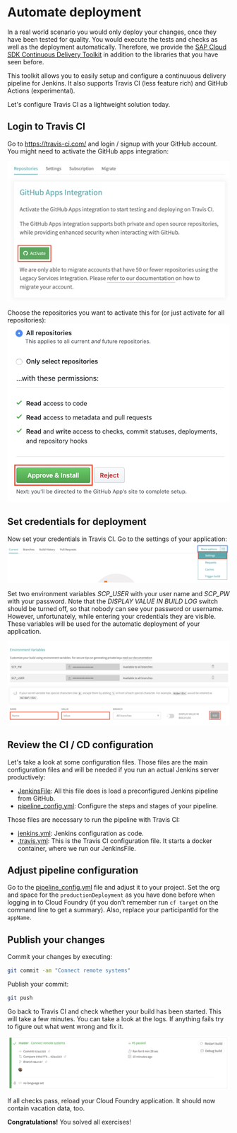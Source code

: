 # Automate deployment
In a real world scenario you would only deploy your changes, once they have been tested for quality. You would execute the tests and checks as well as the deployment automatically. Therefore, we provide the [SAP Cloud SDK Continuous Delivery Toolkit](https://github.com/SAP/cloud-s4-sdk-pipeline) in addition to the libraries that you have seen before.

This toolkit allows you to easily setup and configure a continuuous delivery pipeline for Jenkins. It also supports Travis CI (less feature rich) and GitHub Actions (experimental).

Let's configure Travis CI as a lightweight solution today.

## Login to Travis CI
Go to https://travis-ci.com/ and login / signup with your GitHub account.
You might need to activate the GitHub apps integration:

![GitHub Apps Integration](images/activate-github-apps-integration.png)

Choose the repositories you want to activate this for (or just activate for all repositories):
![Approve and Install](images/approve-install.png)

## Set credentials for deployment
Now set your credentials in Travis CI. Go to the settings of your application:
![Travis Settings](images/travis-settings.png)

Set two environment variables *SCP_USER* with your user name and *SCP_PW* with your password. Note that the *DISPLAY VALUE IN BUILD LOG* switch should be turned off, so that nobody can see your password or username. However, unfortunately, while entering your credentials they are visible. These variables will be used for the automatic deployment of your application.

![Travis Environment Variables](images/env-variables.png)

## Review the CI / CD configuration
Let's take a look at some configuration files.
Those files are the main configuration files and will be needed if you run an actual Jenkins server productively:
* [JenkinsFile](JenkinsFile): All this file does is load a preconfigured Jenkins pipeline from GitHub.
* [pipeline_config.yml](pipeline_config.yml): Configure the steps and stages of your pipeline.

Those files are necessary to run the pipeline with Travis CI:
* [jenkins.yml](jenkins.yml): Jenkins configuration as code.
* [.travis.yml](.travis.yml): This is the Travis CI configuration file. It starts a docker container, where we run our JenkinsFile.

## Adjust pipeline configuration
Go to the [pipeline_config.yml](pipeline_config.yml) file and adjust it to your project. Set the org and space for the `productionDeployment` as you have done before when logging in to Cloud Foundry (if you don't remember run `cf target` on the command line to get a summary).
Also, replace your participantId for the `appName`.

## Publish your changes
Commit your changes by executing:
```sh
git commit -am "Connect remote systems"
```

Publish your commit:
```sh
git push
```

Go back to Travis CI and check whether your build has been started. This will take a few minutes.
You can take a look at the logs. If anything fails try to figure out what went wrong and fix it.

![Build Success](images/build-success.png)

If all checks pass, reload your Cloud Foundry application. It should now contain vacation data, too.

**Congratulations!** You solved all exercises!
